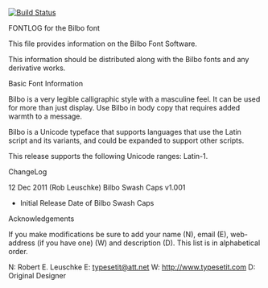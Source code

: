 [![Build Status](https://travis-ci.org/fontdirectory/bilboswashcaps.svg?branch=master)](https://travis-ci.org/fontdirectory/bilboswashcaps)

FONTLOG for the Bilbo font 

This file provides information on the Bilbo Font Software.

This information should be distributed along with the Bilbo fonts
and any derivative works. 

Basic Font Information 

Bilbo is a very legible calligraphic style with a masculine 
feel. It can be used for more than just display. Use Bilbo 
in body copy that requires added warmth to a message. 

Bilbo is a Unicode typeface that supports languages that
use the Latin script and its variants, and could be 
expanded to support other scripts. 

This release supports the following Unicode ranges: 
Latin-1.

ChangeLog 

12 Dec 2011 (Rob Leuschke) Bilbo Swash Caps v1.001
- Initial Release Date of Bilbo Swash Caps
 
Acknowledgements 

If you make modifications be sure to add your name (N), 
email (E), web-address (if you have one) (W) and 
description (D). This list is in alphabetical order. 

N: Robert E. Leuschke
E: typesetit@att.net
W: http://www.typesetit.com
D: Original Designer